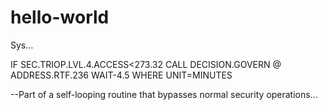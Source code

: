 # hello-world
Sys...

IF SEC.TRIOP.LVL.4.ACCESS<273.32
 CALL DECISION.GOVERN @ ADDRESS.RTF.236
 WAIT-4.5 WHERE UNIT=MINUTES
 
--Part of a self-looping routine that bypasses normal security operations...
